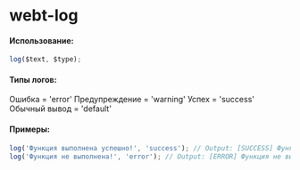 # webt-log

#### Использование:
```javascript
log($text, $type);
```

#### Типы логов:
Ошибка = 'error'
Предупреждение = 'warning'
Успех = 'success'
Обычный вывод = 'default'

#### Примеры:
```javascript
log('Функция выполнена успешно!', 'success'); // Output: [SUCCESS] Функция выполнена успешно!
log('Функция не выполнена!', 'error'); // Output: [ERROR] Функция не выполнена!
```
